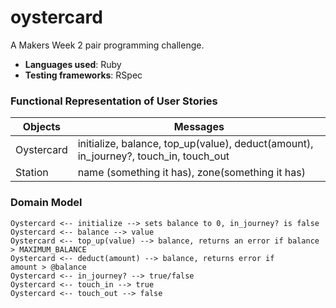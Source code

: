 # oystercard

A Makers Week 2 pair programming challenge.

* **Languages used**: Ruby
* **Testing frameworks**: RSpec

### Functional Representation of User Stories

Objects  | Messages
------------- | -------------
Oystercard | initialize, balance, top_up(value), deduct(amount), in_journey?, touch_in, touch_out
Station | name (something it has), zone(something it has)

### Domain Model

```
Oystercard <-- initialize --> sets balance to 0, in_journey? is false
Oystercard <-- balance --> value
Oystercard <-- top_up(value) --> balance, returns an error if balance > MAXIMUM_BALANCE
Oystercard <-- deduct(amount) --> balance, returns error if 
amount > @balance
Oystercard <-- in_journey? --> true/false
Oystercard <-- touch_in --> true
Oystercard <-- touch_out --> false


```